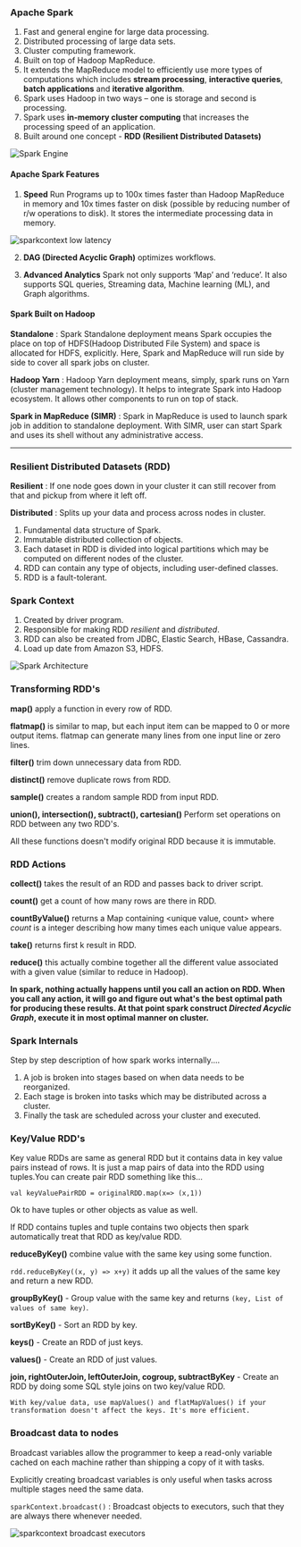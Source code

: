 ### Apache Spark

1. Fast and general engine for large data processing.
2. Distributed processing of large data sets.
3. Cluster computing framework.
4. Built on top of Hadoop MapReduce.
5. It extends the MapReduce model to efficiently use more types of computations which includes **stream processing**, **interactive queries**, **batch applications** and **iterative algorithm**.
6. Spark uses Hadoop in two ways – one is storage and second is processing.
7. Spark uses **in-memory cluster computing** that increases the processing speed of an application.
8. Built around one concept - **RDD (Resilient Distributed Datasets)**

![Spark Engine](images/spark_engine.jpg)

#### Apache Spark Features

1. **Speed** Run Programs up to 100x times faster than Hadoop MapReduce in memory and 10x times faster on disk (possible by reducing number of r/w operations to disk). It stores the intermediate processing data in memory.

![sparkcontext low latency](images/spark-low-latency.png)

2. **DAG (Directed Acyclic Graph)** optimizes workflows.

3. **Advanced Analytics** Spark not only supports ‘Map’ and ‘reduce’. It also supports SQL queries, Streaming data, Machine learning (ML), and Graph algorithms.

#### Spark Built on Hadoop

**Standalone** : Spark Standalone deployment means Spark occupies the place on top of HDFS(Hadoop Distributed File System) and space is allocated for HDFS, explicitly. Here, Spark and MapReduce will run side by side to cover all spark jobs on cluster.

**Hadoop Yarn** : Hadoop Yarn deployment means, simply, spark runs on Yarn (cluster management technology). It helps to integrate Spark into Hadoop ecosystem. It allows other components to run on top of stack.

**Spark in MapReduce (SIMR)** : Spark in MapReduce is used to launch spark job in addition to standalone deployment. With SIMR, user can start Spark and uses its shell without any administrative access.

------------

### Resilient Distributed Datasets (RDD)

**Resilient** : If one node goes down in your cluster it can still recover from that and pickup from where it left off.

**Distributed** : Splits up your data and process across nodes in cluster.

1. Fundamental data structure of Spark.
2. Immutable distributed collection of objects.
3. Each dataset in RDD is divided into logical partitions which may be computed on different nodes of the cluster.
4. RDD can contain any type of objects, including user-defined classes.
8. RDD is a fault-tolerant.

### Spark Context

1. Created by driver program.
2. Responsible for making RDD *resilient* and *distributed*.
3. RDD can also be created from JDBC, Elastic Search, HBase, Cassandra.
4. Load up date from Amazon S3, HDFS.

![Spark Architecture](images/spark-architecture.png)

### Transforming RDD's

**map()** apply a function in every row of RDD.

**flatmap()** is similar to map, but each input item can be mapped to 0 or more output items. flatmap can generate many lines from one input line or zero lines.

**filter()** trim down unnecessary data from RDD.

**distinct()** remove duplicate rows from RDD.

**sample()** creates a random sample RDD from input RDD.

**union(), intersection(), subtract(), cartesian()** Perform set operations on RDD between any two RDD's.

All these functions doesn't modify original RDD because it is immutable.

### RDD Actions

**collect()** takes the result of an RDD and passes back to driver script.

**count()** get a count of how many rows are there in RDD.

**countByValue()** returns a Map containing <unique value, count> where *count* is a integer describing how many times each unique value appears.

**take()** returns first k result in RDD.

**reduce()** this actually combine together all the different value associated with a given value (similar to reduce in Hadoop).

**In spark, nothing actually happens until you call an action on RDD. When you call any action, it will go and figure out what's the best optimal path for producing these results. At that point spark construct *Directed Acyclic Graph*, execute it in most optimal manner on cluster.**

### Spark Internals
Step by step description of how spark works internally....
1. A job is broken into stages based on when data needs to be reorganized.
2. Each stage is broken into tasks which may be distributed across a cluster.
3. Finally the task are scheduled across your cluster and executed.


### Key/Value RDD's
Key value RDDs are same as general RDD but it contains data in key value pairs instead of rows. It is just a map pairs of data into the RDD using tuples.You can create pair RDD something like this...

`val keyValuePairRDD = originalRDD.map(x=> (x,1))`

Ok to have tuples or other objects as value as well.

If RDD contains tuples and tuple contains two objects then spark automatically treat that RDD as key/value RDD.

**reduceByKey()** combine value with the same key using some function.

`rdd.reduceByKey((x, y) => x+y)` it adds up all the values of the same key and return a new RDD.

**groupByKey()** - Group value with the same key and returns `(key, List of values of same key)`.

**sortByKey()** - Sort an RDD by key.

**keys()** - Create an RDD of just keys.

**values()** - Create an RDD of just values.

**join, rightOuterJoin, leftOuterJoin, cogroup, subtractByKey** - Create an RDD by doing some SQL style joins on two key/value RDD.

`With key/value data, use mapValues() and flatMapValues() if your transformation doesn't affect the keys. It's more efficient.`

### Broadcast data to nodes
Broadcast variables allow the programmer to keep a read-only variable cached on each machine rather than shipping a copy of it with tasks.

Explicitly creating broadcast variables is only useful when tasks across multiple stages need the same data.

`sparkContext.broadcast()` : Broadcast objects to executors, such that they are always there whenever needed.

![sparkcontext broadcast executors](images/sparkcontext-broadcast-executors.png)
